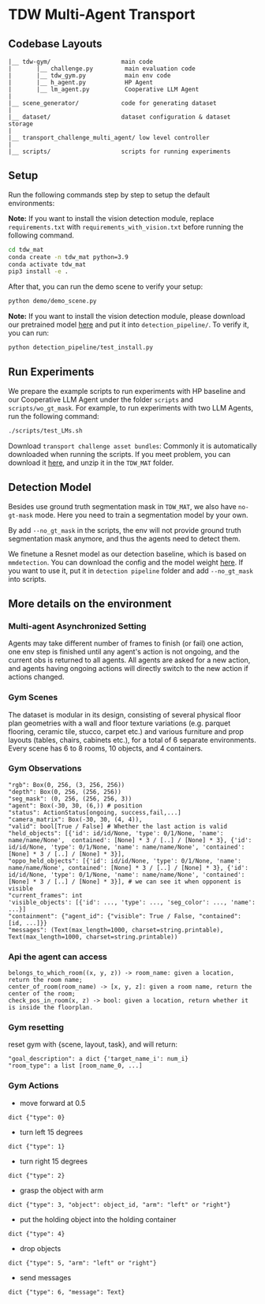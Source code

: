 # TDW Multi-Agent Transport

## Codebase Layouts 

```
|__ tdw-gym/ 					main code
|       |__ challenge.py         main evaluation code
|       |__ tdw_gym.py           main env code
|       |__ h_agent.py           HP Agent
|       |__ lm_agent.py          Cooperative LLM Agent
|
|__ scene_generator/ 			code for generating dataset
|
|__ dataset/ 					dataset configuration & dataset storage
|
|__ transport_challenge_multi_agent/ low level controller
|
|__ scripts/ 					scripts for running experiments
```

## Setup

Run the following commands step by step to setup the default environments:

**Note:** If you want to install the vision detection module, replace `requirements.txt` with `requirements_with_vision.txt` before running the following command.

```bash
cd tdw_mat
conda create -n tdw_mat python=3.9
conda activate tdw_mat
pip3 install -e .
```

After that, you can run the demo scene to verify your setup:

```bash
python demo/demo_scene.py
```
**Note:** If you want to install the vision detection module, please download our pretrained model [here](https://drive.google.com/file/d/1us2hpJj3_u1Ti_R0OrqVDgUQbdMPUaKN/view?usp=sharing) and put it into `detection_pipeline/`. To verify it, you can run:

```bash
python detection_pipeline/test_install.py
```

## Run Experiments

We prepare the example scripts to run experiments with HP baseline and our Cooperative LLM Agent under the folder `scripts` and `scripts/wo_gt_mask`. For example, to run experiments with two LLM Agents, run the following command:

```bash
./scripts/test_LMs.sh
```

Download `transport challenge asset bundles`: Commonly it is automatically downloaded when running the scripts. If you meet problem, you can download it [here](https://drive.google.com/file/d/1us2hpJj3_u1Ti_R0OrqVDgUQbdMPUaKN/view?usp=sharing), and unzip it in the `TDW_MAT` folder.

## Detection Model

Besides use ground truth segmentation mask in `TDW_MAT`, we also have `no-gt-mask` mode. Here you need to train a segmentation model by your own.

By add `--no_gt_mask` in the scripts, the env will not provide ground truth segmentation mask anymore, and thus the agents need to detect them. 

We finetune a Resnet model as our detection baseline, which is based on `mmdetection`. You can download the config and the model weight [here](https://drive.google.com/drive/folders/1hx7xDn-dmTWDwuI-fFgyxQaaKkA_vofB?usp=sharing). If you want to use it, put it in `detection pipeline` folder and add `--no_gt_mask` into scripts.

## More details on the environment

### Multi-agent Asynchronized Setting

Agents may take different number of frames to finish (or fail) one action, one env step is finished until any agent's action is not ongoing, and the current obs is returned to all agents.
All agents are asked for a new action, and agents having ongoing actions will directly switch to the new action if actions changed. 

### Gym Scenes

The dataset is modular in its design, consisting of several physical floor plan geometries with a wall and floor texture 
variations (e.g. parquet flooring, ceramic tile, stucco, carpet etc.) and various furniture and prop layouts (tables, 
chairs, cabinets etc.), for a total of 6 separate environments. Every scene has 6 to 8 rooms, 10 objects, and 4 containers.

### Gym Observations
```
"rgb": Box(0, 256, (3, 256, 256))
"depth": Box(0, 256, (256, 256))
"seg_mask": (0, 256, (256, 256, 3))
"agent": Box(-30, 30, (6,)) # position
"status": ActionStatus[ongoing, success,fail,...]
"camera_matrix": Box(-30, 30, (4, 4)),
"valid": bool[True / False] # Whether the last action is valid
"held_objects": [{'id': id/id/None, 'type': 0/1/None, 'name': name/name/None',  contained': [None] * 3 / [..] / [None] * 3}, {'id': id/id/None, 'type': 0/1/None, 'name': name/name/None', 'contained': [None] * 3 / [..] / [None] * 3}],
"oppo_held_objects": [{'id': id/id/None, 'type': 0/1/None, 'name': name/name/None', contained': [None] * 3 / [..] / [None] * 3}, {'id': id/id/None, 'type': 0/1/None, 'name': name/name/None', 'contained': [None] * 3 / [..] / [None] * 3}], # we can see it when opponent is visible
"current_frames": int
'visible_objects': [{'id': ..., 'type': ..., 'seg_color': ..., 'name': ...}]
"containment": {"agent_id": {"visible": True / False, "contained": [id, ...]}}
"messages": (Text(max_length=1000, charset=string.printable), Text(max_length=1000, charset=string.printable))
```

### Api the agent can access
```
belongs_to_which_room((x, y, z)) -> room_name: given a location, return the room name;
center_of_room(room_name) -> [x, y, z]: given a room name, return the center of the room;
check_pos_in_room(x, z) -> bool: given a location, return whether it is inside the floorplan.
```

### Gym resetting
reset gym with {scene, layout, task}, and will return:
```
"goal_description": a dict {'target_name_i': num_i}
"room_type": a list [room_name_0, ...]
```

### Gym Actions
* move forward at 0.5
```
dict {"type": 0} 
```
* turn left 15 degrees
```
dict {"type": 1} 
```
* turn right 15 degrees
```
dict {"type": 2} 
```
* grasp the object with arm
```
dict {"type": 3, "object": object_id, "arm": "left" or "right"} 
```
* put the holding object into the holding container
```
dict {"type": 4} 
```
* drop objects
```
dict {"type": 5, "arm": "left" or "right"}
```
* send messages
```
dict {"type": 6, "message": Text}
```
